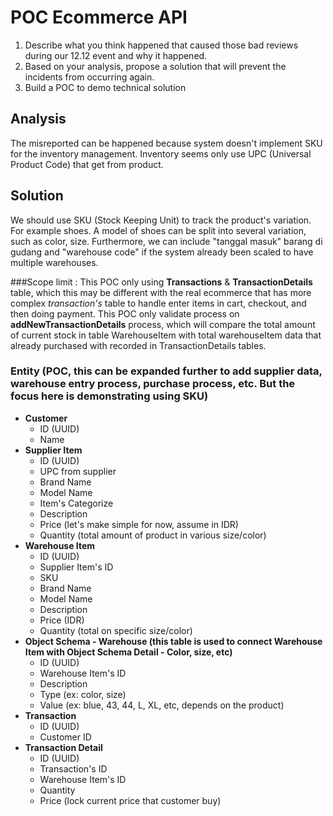 # POC Ecommerce API

1. Describe what you think happened that caused those bad reviews during our 12.12 event and why it happened. 
2. Based on your analysis, propose a solution that will prevent the incidents from occurring again.
3. Build a POC to demo technical solution


## Analysis
The misreported can be happened because system doesn't implement SKU for the inventory management. Inventory seems only use UPC (Universal Product Code) that get from product.

## Solution
We should use SKU (Stock Keeping Unit) to track the product's variation.
For example shoes. A model of shoes can be split into several variation, such as color, size. Furthermore, we can include "tanggal masuk" barang di gudang and "warehouse code" if the system already been scaled to have multiple warehouses.

###Scope limit :
This POC only using **Transactions** & **TransactionDetails** table, which this may be different with the real ecommerce that has more complex _transaction's_ table to handle enter items in cart, checkout, and then doing payment. This POC only validate process on **addNewTransactionDetails** process, which will compare the total amount of current stock in table WarehouseItem with total warehouseItem data that already purchased with recorded in TransactionDetails tables.

### Entity (POC, this can be expanded further to add supplier data, warehouse entry process, purchase process, etc. But the focus here is demonstrating using SKU)
- **Customer**
  - ID (UUID)
  - Name
- **Supplier Item**
  - ID (UUID) 
  - UPC from supplier
  - Brand Name
  - Model Name
  - Item's Categorize
  - Description
  - Price (let's make simple for now, assume in IDR)
  - Quantity (total amount of product in various size/color)
- **Warehouse Item**
  - ID (UUID)
  - Supplier Item's ID
  - SKU
  - Brand Name
  - Model Name
  - Description
  - Price (IDR)
  - Quantity (total on specific size/color)
- **Object Schema - Warehouse (this table is used to connect Warehouse Item with Object Schema Detail - Color, size, etc)**
  - ID (UUID)
  - Warehouse Item's ID
  - Description
  - Type (ex: color, size)
  - Value (ex: blue, 43, 44, L, XL, etc, depends on the product)
- **Transaction**
  - ID (UUID)
  - Customer ID
- **Transaction Detail**
  - ID (UUID)
  - Transaction's ID
  - Warehouse Item's ID
  - Quantity
  - Price (lock current price that customer buy)